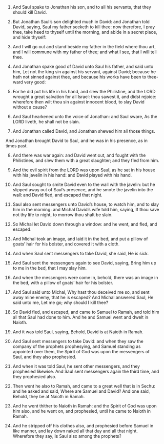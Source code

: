 1. And Saul spake to Jonathan his son, and to all his servants, that
they should kill David.

2. But Jonathan Saul’s son delighted much in David: and Jonathan
told David, saying, Saul my father seeketh to kill thee: now
therefore, I pray thee, take heed to thyself until the morning, and
abide in a secret place, and hide thyself:

3. And I will go out and
stand beside my father in the field where thou art, and I will commune
with my father of thee; and what I see, that I will tell thee.

4. And Jonathan spake good of David unto Saul his father, and said
unto him, Let not the king sin against his servant, against David;
because he hath not sinned against thee, and because his works have
been to thee-ward very good:

5. For he did put his life in his hand,
and slew the Philistine, and the LORD wrought a great salvation for
all Israel: thou sawest it, and didst rejoice: wherefore then wilt
thou sin against innocent blood, to slay David without a cause?

6. And Saul hearkened unto the voice of Jonathan: and Saul sware, As the
LORD liveth, he shall not be slain.

7. And Jonathan called David, and Jonathan shewed him all those
things.

And Jonathan brought David to Saul, and he was in his presence, as in
times past.

8. And there was war again: and David went out, and fought with the
Philistines, and slew them with a great slaughter; and they fled from
him.

9. And the evil spirit from the LORD was upon Saul, as he sat in his
house with his javelin in his hand: and David played with his hand.

10. And Saul sought to smite David even to the wall with the
javelin: but he slipped away out of Saul’s presence, and he smote the
javelin into the wall: and David fled, and escaped that night.

11. Saul also sent messengers unto David’s house, to watch him, and
to slay him in the morning: and Michal David’s wife told him, saying,
If thou save not thy life to night, to morrow thou shalt be slain.

12. So Michal let David down through a window: and he went, and
fled, and escaped.

13. And Michal took an image, and laid it in the bed, and put a
pillow of goats’ hair for his bolster, and covered it with a cloth.

14. And when Saul sent messengers to take David, she said, He is
sick.

15. And Saul sent the messengers again to see David, saying, Bring
him up to me in the bed, that I may slay him.

16. And when the messengers were come in, behold, there was an image
in the bed, with a pillow of goats’ hair for his bolster.

17. And Saul said unto Michal, Why hast thou deceived me so, and
sent away mine enemy, that he is escaped? And Michal answered Saul, He
said unto me, Let me go; why should I kill thee?

18. So David fled,
and escaped, and came to Samuel to Ramah, and told him all that Saul
had done to him. And he and Samuel went and dwelt in Naioth.

19. And it was told Saul, saying, Behold, David is at Naioth in
Ramah.

20. And Saul sent messengers to take David: and when they saw the
company of the prophets prophesying, and Samuel standing as appointed
over them, the Spirit of God was upon the messengers of Saul, and they
also prophesied.

21. And when it was told Saul, he sent other messengers, and they
prophesied likewise. And Saul sent messengers again the third time,
and they prophesied also.

22. Then went he also to Ramah, and came to a great well that is in
Sechu: and he asked and said, Where are Samuel and David? And one
said, Behold, they be at Naioth in Ramah.

23. And he went thither to Naioth in Ramah: and the Spirit of God
was upon him also, and he went on, and prophesied, until he came to
Naioth in Ramah.

24. And he stripped off his clothes also, and prophesied before
Samuel in like manner, and lay down naked all that day and all that
night. Wherefore they say, Is Saul also among the prophets?
